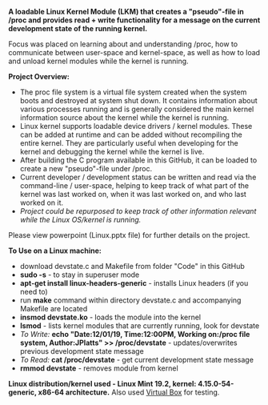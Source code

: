 <b>A loadable Linux Kernel Module (LKM) that creates a "pseudo"-file in /proc and provides read + write functionality for a message on the current development state of the running kernel.</b>

Focus was placed on learning about and understanding /proc, how to communicate between user-space and kernel-space, as well as how to load and unload kernel modules while the kernel is running.

<b>Project Overview:</b>

- The proc file system is a virtual file system created when the system boots and destroyed at system shut down. It contains information about various processes running and is generally considered the main kernel information source about the kernel while the kernel is running.
- Linux kernel supports loadable device drivers / kernel modules. These can be added at runtime and can be added without recompiling the entire kernel. They are particularly useful when developing for the kernel and debugging the kernel while the kernel is live.
- After building the C program available in this GitHub, it can be loaded to create a new "pseudo"-file under /proc.
- Current developer / development status can be written and read via the command-line / user-space, helping to keep track of what part of the kernel was last worked on, when it was last worked on, and who last worked on it.
- <i>Project could be repurposed to keep track of other information relevant while the Linux OS/kernel is running.</i>

Please view powerpoint (Linux.pptx file) for further details on the project.

<b>To Use on a Linux machine:</b>
- download devstate.c and Makefile from folder "Code" in this GitHub
- <b>sudo -s</b> - to stay in superuser mode
- <b>apt-get install linux-headers-generic</b> - installs Linux headers (if you need to)
- run <b>make</b> command within directory devstate.c and accompanying Makefile are located
- <b>insmod devstate.ko</b> - loads the module into the kernel
- <b>lsmod</b> - lists kernel modules that are currently running, look for devstate
- <i>To Write: </i><b>echo "Date:12/01/19, Time:12:00PM, Working on:/proc file system, Author:JPlatts" >> /proc/devstate</b> - updates/overwrites previous development state message
- <i>To Read: </i><b>cat /proc/devstate</b> - get current development state message
- <b>rmmod devstate</b> - removes module from kernel

<b>Linux distribution/kernel used - Linux Mint 19.2, kernel: 4.15.0-54-generic, x86-64 architecture.</b>
Also used <a href="https://www.virtualbox.org/">Virtual Box</a> for testing.
